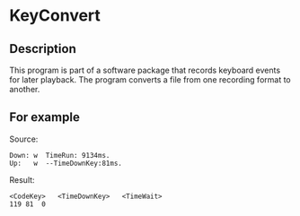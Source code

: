 # KeyConvert

## Description

This program is part of a software package that records keyboard events for later playback. The program converts a file from one recording format to another. 

## For example

Source:

```
Down: w  TimeRun: 9134ms.
Up:   w  --TimeDownKey:81ms.
```

Result:

```
<CodeKey>   <TimeDownKey>   <TimeWait>
119 81  0
```


